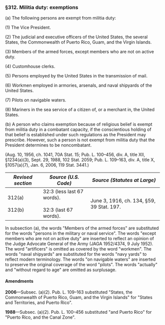### §312. Militia duty: exemptions ###

(a) The following persons are exempt from militia duty:

(1) The Vice President.

(2) The judicial and executive officers of the United States, the several States, the Commonwealth of Puerto Rico, Guam, and the Virgin Islands.

(3) Members of the armed forces, except members who are not on active duty.

(4) Customhouse clerks.

(5) Persons employed by the United States in the transmission of mail.

(6) Workmen employed in armories, arsenals, and naval shipyards of the United States.

(7) Pilots on navigable waters.

(8) Mariners in the sea service of a citizen of, or a merchant in, the United States.

(b) A person who claims exemption because of religious belief is exempt from militia duty in a combatant capacity, if the conscientious holding of that belief is established under such regulations as the President may prescribe. However, such a person is not exempt from militia duty that the President determines to be noncombatant.

(Aug. 10, 1956, ch. 1041, 70A Stat. 15; Pub. L. 100–456, div. A, title XII, §1234(a)(3), Sept. 29, 1988, 102 Stat. 2059; Pub. L. 109–163, div. A, title X, §1057(a)(7), Jan. 6, 2006, 119 Stat. 3441.)

|  *Revised section*   |                  *Source (U.S. Code)*                   |      *Source (Statutes at Large)*       |
|----------------------|---------------------------------------------------------|-----------------------------------------|
|312(a)<br/><br/>312(b)|32:3 (less last 67 words).<br/><br/>32:3 (last 67 words).|June 3, 1916, ch. 134, §59, 39 Stat. 197.|

In subsection (a), the words "Members of the armed forces" are substituted for the words "persons in the military or naval service". The words "except members who are not on active duty" are inserted to reflect an opinion of the Judge Advocate General of the Army (JAGA 1952/4374, 9 July 1952). The word "artificers" is omitted as covered by the word "workmen". The words "naval shipyards" are substituted for the words "navy yards" to reflect modern terminology. The words "on navigable waters" are inserted to preserve the original coverage of the word "pilots". The words "actually" and "without regard to age" are omitted as surplusage.

#### Amendments ####

**2006**—Subsec. (a)(2). Pub. L. 109–163 substituted "States, the Commonwealth of Puerto Rico, Guam, and the Virgin Islands" for "States and Territories, and Puerto Rico".

**1988**—Subsec. (a)(2). Pub. L. 100–456 substituted "and Puerto Rico" for "Puerto Rico, and the Canal Zone".